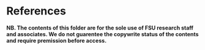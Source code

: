 # References

__NB. The contents of this folder are for the sole use of FSU research staff and associates. We do not guarentee the copywrite status of the contents and require premission before access.__

